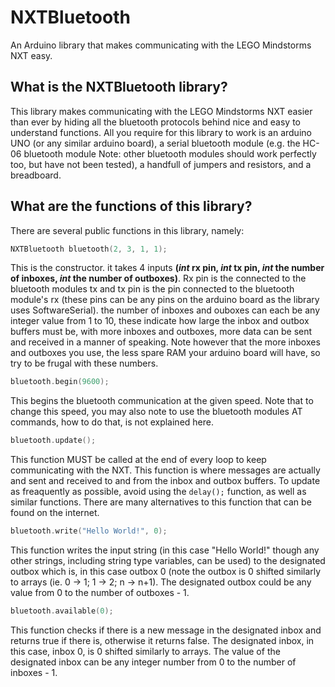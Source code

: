 # NXTBluetooth
An Arduino library that makes communicating with the LEGO Mindstorms NXT easy.

## What is the NXTBluetooth library?

This library makes communicating with the LEGO Mindstorms NXT easier than ever by hiding all the bluetooth protocols behind nice and easy to understand functions. All you require for this library to work is an arduino UNO (or any similar arduino board), a serial bluetooth module (e.g. the HC-06 bluetooth module Note: other bluetooth modules should work perfectly too, but have not been tested), a handfull of jumpers and resistors, and a breadboard.

## What are the functions of this library?

There are several public functions in this library, namely:

``` C++
NXTBluetooth bluetooth(2, 3, 1, 1);
```

This is the constructor. it takes 4 inputs **(_int_ rx pin, _int_ tx pin, _int_ the number of inboxes, _int_ the number of outboxes)**. Rx pin is the connected to the bluetooth modules tx and tx pin is the pin connected to the bluetooth module's rx (these pins can be any pins on the arduino board as the library uses SoftwareSerial). the number of inboxes and ouboxes can each be any integer value from 1 to 10, these indicate how large the inbox and outbox buffers must be, with more inboxes and outboxes, more data can be sent and received in a manner of speaking. Note however that the more inboxes and outboxes you use, the less spare RAM your arduino board will have, so try to be frugal with these numbers.

``` C++
bluetooth.begin(9600);
```

This begins the bluetooth communication at the given speed. Note that to change this speed, you may also note to use the bluetooth modules AT commands, how to do that, is not explained here.

``` C++
bluetooth.update();
```

This function MUST be called at the end of every loop to keep communicating with the NXT. This function is where messages are actually and sent and received to and from the inbox and outbox buffers. To update as freaquently as possible, avoid using the `delay();` function, as well as similar functions. There are many alternatives to this function that can be found on the internet.

``` C++
bluetooth.write("Hello World!", 0);
```

This function writes the input string (in this case "Hello World!" though any other strings, including string type variables, can be used) to the designated outbox which is, in this case outbox 0 (note the outbox is 0 shifted similarly to arrays (ie. 0 -> 1; 1 -> 2; n -> n+1). The designated outbox could be any value from 0 to the number of outboxes - 1.

``` C++
bluetooth.available(0);
```

This function checks if there is a new message in the designated inbox and returns true if there is, otherwise it returns false. The designated inbox, in this case, inbox 0, is 0 shifted similarly to arrays. The value of the designated inbox can be any integer number from 0 to the number of inboxes - 1.
